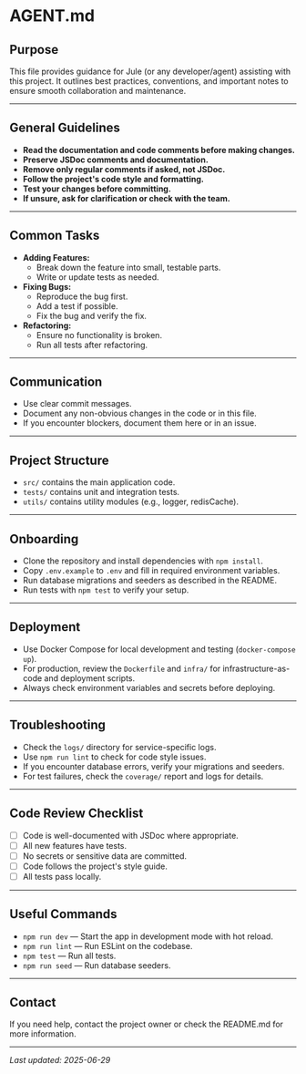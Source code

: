 # AGENT.md

## Purpose

This file provides guidance for Jule (or any developer/agent) assisting with this project. It outlines best practices,
conventions, and important notes to ensure smooth collaboration and maintenance.

---

## General Guidelines

- **Read the documentation and code comments before making changes.**
- **Preserve JSDoc comments and documentation.**
- **Remove only regular comments if asked, not JSDoc.**
- **Follow the project's code style and formatting.**
- **Test your changes before committing.**
- **If unsure, ask for clarification or check with the team.**

---

## Common Tasks

- **Adding Features:**
    - Break down the feature into small, testable parts.
    - Write or update tests as needed.
- **Fixing Bugs:**
    - Reproduce the bug first.
    - Add a test if possible.
    - Fix the bug and verify the fix.
- **Refactoring:**
    - Ensure no functionality is broken.
    - Run all tests after refactoring.

---

## Communication

- Use clear commit messages.
- Document any non-obvious changes in the code or in this file.
- If you encounter blockers, document them here or in an issue.

---

## Project Structure

- `src/` contains the main application code.
- `tests/` contains unit and integration tests.
- `utils/` contains utility modules (e.g., logger, redisCache).

---

## Onboarding

- Clone the repository and install dependencies with `npm install`.
- Copy `.env.example` to `.env` and fill in required environment variables.
- Run database migrations and seeders as described in the README.
- Run tests with `npm test` to verify your setup.

---

## Deployment

- Use Docker Compose for local development and testing (`docker-compose up`).
- For production, review the `Dockerfile` and `infra/` for infrastructure-as-code and deployment scripts.
- Always check environment variables and secrets before deploying.

---

## Troubleshooting

- Check the `logs/` directory for service-specific logs.
- Use `npm run lint` to check for code style issues.
- If you encounter database errors, verify your migrations and seeders.
- For test failures, check the `coverage/` report and logs for details.

---

## Code Review Checklist

- [ ] Code is well-documented with JSDoc where appropriate.
- [ ] All new features have tests.
- [ ] No secrets or sensitive data are committed.
- [ ] Code follows the project's style guide.
- [ ] All tests pass locally.

---

## Useful Commands

- `npm run dev` — Start the app in development mode with hot reload.
- `npm run lint` — Run ESLint on the codebase.
- `npm test` — Run all tests.
- `npm run seed` — Run database seeders.

---

## Contact

If you need help, contact the project owner or check the README.md for more information.

---

_Last updated: 2025-06-29_
